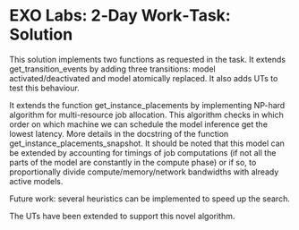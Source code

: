 # EXO Labs: 2‑Day Work‑Task: Solution

This solution implements two functions as requested in the task.
It extends get_transition_events by adding three transitions: model activated/deactivated and model atomically replaced. It also adds UTs to test this behaviour.

It extends the function get_instance_placements by implementing NP-hard algorithm for multi-resource job allocation. This algorithm checks in which order on which machine we can schedule the model inference  get the lowest latency.
More details in the docstring of the function get_instance_placements_snapshot.
It should be noted that this model can be extended by accounting for timings of job computations (if not all the parts of the model are constantly in the compute phase) or if so, to proportionally divide compute/memory/network bandwidths with already active models.

Future work: several heuristics can be implemented to speed up the search.

The UTs have been extended to support this novel algorithm.